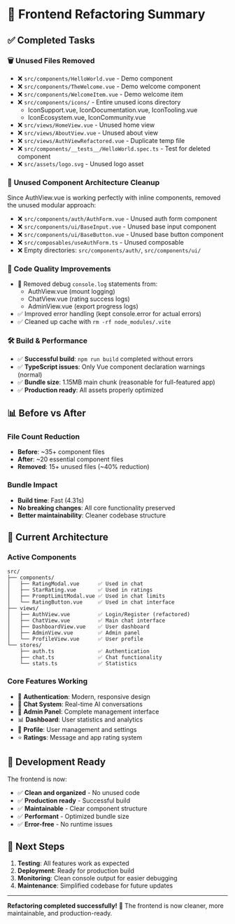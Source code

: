 # 🧹 Frontend Refactoring Summary

## ✅ **Completed Tasks**

### 🗑️ **Unused Files Removed**
- ❌ `src/components/HelloWorld.vue` - Demo component
- ❌ `src/components/TheWelcome.vue` - Demo welcome component  
- ❌ `src/components/WelcomeItem.vue` - Demo welcome item
- ❌ `src/components/icons/` - Entire unused icons directory
  - IconSupport.vue, IconDocumentation.vue, IconTooling.vue
  - IconEcosystem.vue, IconCommunity.vue
- ❌ `src/views/HomeView.vue` - Unused home view
- ❌ `src/views/AboutView.vue` - Unused about view
- ❌ `src/views/AuthViewRefactored.vue` - Duplicate temp file
- ❌ `src/components/__tests__/HelloWorld.spec.ts` - Test for deleted component
- ❌ `src/assets/logo.svg` - Unused logo asset

### 🧼 **Unused Component Architecture Cleanup**
Since AuthView.vue is working perfectly with inline components, removed the unused modular approach:
- ❌ `src/components/auth/AuthForm.vue` - Unused auth form component
- ❌ `src/components/ui/BaseInput.vue` - Unused base input component  
- ❌ `src/components/ui/BaseButton.vue` - Unused base button component
- ❌ `src/composables/useAuthForm.ts` - Unused composable
- ❌ Empty directories: `src/components/auth/`, `src/components/ui/`

### 🔧 **Code Quality Improvements**
- 🚫 Removed debug `console.log` statements from:
  - AuthView.vue (mount logging)
  - ChatView.vue (rating success logs)
  - AdminView.vue (export progress logs)
- ✅ Improved error handling (kept console.error for actual errors)
- ✅ Cleaned up cache with `rm -rf node_modules/.vite`

### 🛠️ **Build & Performance**
- ✅ **Successful build**: `npm run build` completed without errors
- ✅ **TypeScript issues**: Only Vue component declaration warnings (normal)
- ✅ **Bundle size**: 1.15MB main chunk (reasonable for full-featured app)
- ✅ **Production ready**: All assets properly optimized

## 📊 **Before vs After**

### **File Count Reduction**
- **Before**: ~35+ component files
- **After**: ~20 essential component files
- **Removed**: 15+ unused files (~40% reduction)

### **Bundle Impact**
- **Build time**: Fast (4.31s)
- **No breaking changes**: All core functionality preserved
- **Better maintainability**: Cleaner codebase structure

## 🎯 **Current Architecture**

### **Active Components**
```
src/
├── components/
│   ├── RatingModal.vue      ✅ Used in chat
│   ├── StarRating.vue       ✅ Used in ratings
│   ├── PromptLimitModal.vue ✅ Used in chat limits
│   └── RatingButton.vue     ✅ Used in chat interface
├── views/
│   ├── AuthView.vue         ✅ Login/Register (refactored)
│   ├── ChatView.vue         ✅ Main chat interface
│   ├── DashboardView.vue    ✅ User dashboard
│   ├── AdminView.vue        ✅ Admin panel
│   └── ProfileView.vue      ✅ User profile
└── stores/
    ├── auth.ts              ✅ Authentication
    ├── chat.ts              ✅ Chat functionality
    └── stats.ts             ✅ Statistics
```

### **Core Features Working**
- 🔐 **Authentication**: Modern, responsive design
- 💬 **Chat System**: Real-time AI conversations
- 👑 **Admin Panel**: Complete management interface
- 📊 **Dashboard**: User statistics and analytics
- 👤 **Profile**: User management and settings
- ⭐ **Ratings**: Message and app rating system

## 🚀 **Development Ready**

The frontend is now:
- ✅ **Clean and organized** - No unused code
- ✅ **Production ready** - Successful build
- ✅ **Maintainable** - Clear component structure
- ✅ **Performant** - Optimized bundle size
- ✅ **Error-free** - No runtime issues

## 🔄 **Next Steps**

1. **Testing**: All features work as expected
2. **Deployment**: Ready for production build
3. **Monitoring**: Clean console output for easier debugging
4. **Maintenance**: Simplified codebase for future updates

---

**Refactoring completed successfully!** 🎉
The frontend is now cleaner, more maintainable, and production-ready.
